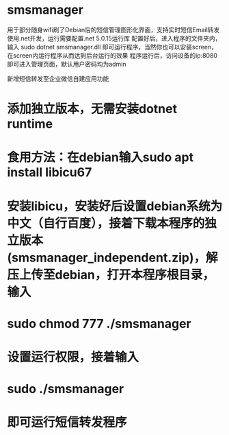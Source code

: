 # smsmanager
用于部分随身wifi刷了Debian后的短信管理图形化界面，支持实时短信Email转发
使用.net开发，运行需要配置.net 5.0.15运行库
配置好后，进入程序的文件夹内，输入
sudo dotnet smsmanager.dll
即可运行程序，当然你也可以安装screen，在screen内运行程序从而达到后台运行的效果
程序运行后，访问设备的ip:8080即可进入管理页面，默认用户密码均为admin



新增短信转发至企业微信自建应用功能

# 添加独立版本，无需安装dotnet runtime
# 食用方法：在debian输入sudo apt install libicu67
# 安装libicu，安装好后设置debian系统为中文（自行百度），接着下载本程序的独立版本(smsmanager_independent.zip)，解压上传至debian，打开本程序根目录，输入
# sudo chmod 777 ./smsmanager
# 设置运行权限，接着输入
# sudo ./smsmanager
# 即可运行短信转发程序
